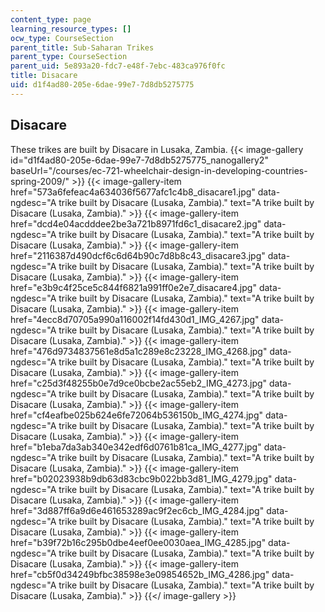 ```yaml
---
content_type: page
learning_resource_types: []
ocw_type: CourseSection
parent_title: Sub-Saharan Trikes
parent_type: CourseSection
parent_uid: 5e893a20-fdc7-e48f-7ebc-483ca976f0fc
title: Disacare
uid: d1f4ad80-205e-6dae-99e7-7d8db5275775
---
```


Disacare
--------

These trikes are built by Disacare in Lusaka, Zambia.
{{< image-gallery id="d1f4ad80-205e-6dae-99e7-7d8db5275775_nanogallery2" baseUrl="/courses/ec-721-wheelchair-design-in-developing-countries-spring-2009/" >}}
{{< image-gallery-item href="573a6fefeac4a634036f5677afc1c4b8_disacare1.jpg" data-ngdesc="A trike built by Disacare (Lusaka, Zambia)." text="A trike built by Disacare (Lusaka, Zambia)." >}}
{{< image-gallery-item href="dcd4e04acdddee2be3a721b8971fd6c1_disacare2.jpg" data-ngdesc="A trike built by Disacare (Lusaka, Zambia)." text="A trike built by Disacare (Lusaka, Zambia)." >}}
{{< image-gallery-item href="2116387d490dcf6c6d64b90c7d8b8c43_disacare3.jpg" data-ngdesc="A trike built by Disacare (Lusaka, Zambia)." text="A trike built by Disacare (Lusaka, Zambia)." >}}
{{< image-gallery-item href="e3b9c4f25ce5c844f6821a991ff0e2e7_disacare4.jpg" data-ngdesc="A trike built by Disacare (Lusaka, Zambia)." text="A trike built by Disacare (Lusaka, Zambia)." >}}
{{< image-gallery-item href="4ecc8d70705a990a116002f14fd430d1_IMG_4267.jpg" data-ngdesc="A trike built by Disacare (Lusaka, Zambia)." text="A trike built by Disacare (Lusaka, Zambia)." >}}
{{< image-gallery-item href="476d9734837561e8d5a1c289e8c23228_IMG_4268.jpg" data-ngdesc="A trike built by Disacare (Lusaka, Zambia)." text="A trike built by Disacare (Lusaka, Zambia)." >}}
{{< image-gallery-item href="c25d3f48255b0e7d9ce0bcbe2ac55eb2_IMG_4273.jpg" data-ngdesc="A trike built by Disacare (Lusaka, Zambia)." text="A trike built by Disacare (Lusaka, Zambia)." >}}
{{< image-gallery-item href="cf4eafbe025b624e6fe72064b536150b_IMG_4274.jpg" data-ngdesc="A trike built by Disacare (Lusaka, Zambia)." text="A trike built by Disacare (Lusaka, Zambia)." >}}
{{< image-gallery-item href="b1eba7da3ab340e342edf6d0761b81ca_IMG_4277.jpg" data-ngdesc="A trike built by Disacare (Lusaka, Zambia)." text="A trike built by Disacare (Lusaka, Zambia)." >}}
{{< image-gallery-item href="b02023938b9db63d83cbc9b022bb3d81_IMG_4279.jpg" data-ngdesc="A trike built by Disacare (Lusaka, Zambia)." text="A trike built by Disacare (Lusaka, Zambia)." >}}
{{< image-gallery-item href="3d887ff6a9d6e461653289ac9f2ec6cb_IMG_4284.jpg" data-ngdesc="A trike built by Disacare (Lusaka, Zambia)." text="A trike built by Disacare (Lusaka, Zambia)." >}}
{{< image-gallery-item href="b39f72b16c295b0dbe4eef0ee0030aea_IMG_4285.jpg" data-ngdesc="A trike built by Disacare (Lusaka, Zambia)." text="A trike built by Disacare (Lusaka, Zambia)." >}}
{{< image-gallery-item href="cb5f0d34249bfbc38598e3e09854652b_IMG_4286.jpg" data-ngdesc="A trike built by Disacare (Lusaka, Zambia)." text="A trike built by Disacare (Lusaka, Zambia)." >}}
{{</ image-gallery >}}